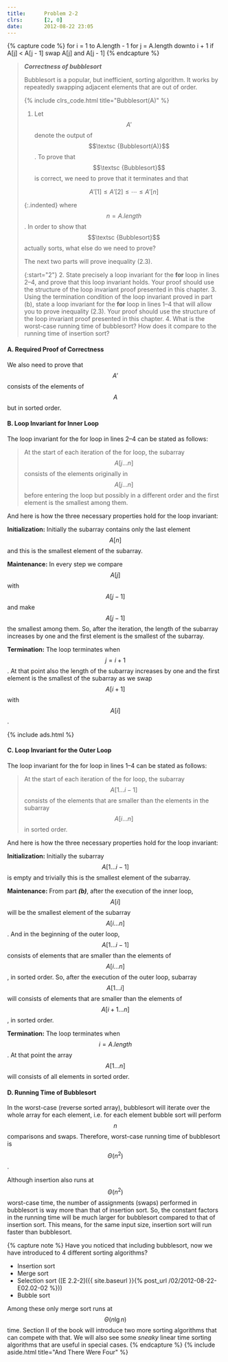 ```yaml
---
title:      Problem 2-2
clrs:       [2, 0]
date:       2012-08-22 23:05
---
```


{% capture code %}
for i = 1 to A.length - 1
    for j = A.length downto i + 1
        if A[j] < A[j - 1]
            swap A[j] and A[j - 1]
{% endcapture %}

> ***Correctness of bubblesort***
>
> Bubblesort is a popular, but inefficient, sorting algorithm. It works by repeatedly swapping adjacent elements that are out of order.
>
> {% include clrs_code.html title="Bubblesort(A)" %}
>
> 1. Let $$A'$$ denote the output of $$\textsc {Bubblesort(A)}$$ . To prove that $$\textsc {Bubblesort}$$ is correct, we need to prove that it terminates and that
>
> $$A'[1] \leq A'[2] \leq \cdots \leq A'[n] \tag{2.3}$$
>
> {:.indented}
> where $$n = A.length$$. In order to show that $$\textsc {Bubblesort}$$ actually sorts, what else do we need to prove?
>
> The next two parts will prove inequality (2.3).
>
> {:start="2"}
> 2. State precisely a loop invariant for the **for** loop in lines 2–4, and prove that this loop invariant holds. Your proof should use the structure of the loop invariant proof presented in this chapter.
> 3. Using the termination condition of the loop invariant proved in part (b), state a loop invariant for the **for** loop in lines 1–4 that will allow you to prove inequality (2.3). Your proof should use the structure of the loop invariant proof presented in this chapter.
> 4. What is the worst-case running time of bubblesort? How does it compare to the running time of insertion sort?

#### A. Required Proof of Correctness

We also need to prove that $$A'$$ consists of the elements of $$A$$ but in sorted order.

#### B. Loop Invariant for Inner Loop

The loop invariant for the for loop in lines 2–4 can be stated as follows:

> At the start of each iteration of the for loop, the subarray $$A[j \ldots n]$$ consists of the elements originally in $$A[j \ldots n]$$ before entering the loop but possibly in a different order and the first element is the smallest among them.

And here is how the three necessary properties hold for the loop invariant:

**Initialization:** Initially the subarray contains only the last element $$A[n]$$ and this is the smallest element of the subarray.

**Maintenance:** In every step we compare $$A[j]$$ with $$A[j - 1]$$ and make $$A[j - 1]$$ the smallest among them. So, after the iteration, the length of the subarray increases by one and the first element is the smallest of the subarray.

**Termination:** The loop terminates when $$j = i + 1$$. At that point also the length of the subarray increases by one and the first element is the smallest of the subarray as we swap $$A[i + 1]$$ with $$A[i]$$.

{% include ads.html %}

#### C. Loop Invariant for the Outer Loop

The loop invariant for the for loop in lines 1–4 can be stated as follows:

> At the start of each iteration of the for loop, the subarray $$A[1 \ldots i - 1]$$ consists of the elements that are smaller than the elements in the subarray $$A[i \ldots n]$$ in sorted order.

And here is how the three necessary properties hold for the loop invariant:

**Initialization:** Initially the subarray $$A[1 \ldots i - 1]$$ is empty and trivially this is the smallest element of the subarray.

**Maintenance:** From part ***(b)***, after the execution of the inner loop, $$A[i]$$ will be the smallest element of the subarray $$A[i \ldots n]$$. And in the beginning of the outer loop, $$A[1 \ldots i - 1]$$ consists of elements that are smaller than the elements of $$A[i \ldots n]$$, in sorted order. So, after the execution of the outer loop, subarray $$A[1 \ldots i]$$ will consists of elements that are smaller than the elements of $$A[i + 1 \ldots n]$$, in sorted order.

**Termination:** The loop terminates when $$i = A.length$$. At that point the array $$A[1 \ldots n]$$ will consists of all elements in sorted order.

#### D. Running Time of Bubblesort

In the worst-case (reverse sorted array), bubblesort will iterate over the whole array for each element, i.e. for each element bubble sort will perform $$n$$ comparisons and swaps. Therefore, worst-case running time of bubblesort is $$\Theta(n^2)$$.

Although insertion also runs at $$\Theta(n^2)$$ worst-case time, the number of assignments (swaps) performed in bubblesort is way more than that of insertion sort. So, the constant factors in the running time will be much larger for bubblesort compared to that of insertion sort. This means, for the same input size, insertion sort will run faster than bubblesort.

{% capture note %}
Have you noticed that including bubblesort, now we have introduced to 4 different sorting algorithms?

* Insertion sort
* Merge sort
* Selection sort ([E 2.2-2]({{ site.baseurl }}{% post_url /02/2012-08-22-E02.02-02 %}))
* Bubble sort

Among these only merge sort runs at $$\Theta(n \lg n)$$ time. Section II of the book will introduce two more sorting algorithms that can compete with that. We will also see some *sneaky* linear time sorting algorithms that are useful in special cases.
{% endcapture %}
{% include aside.html title="And There Were Four" %}
